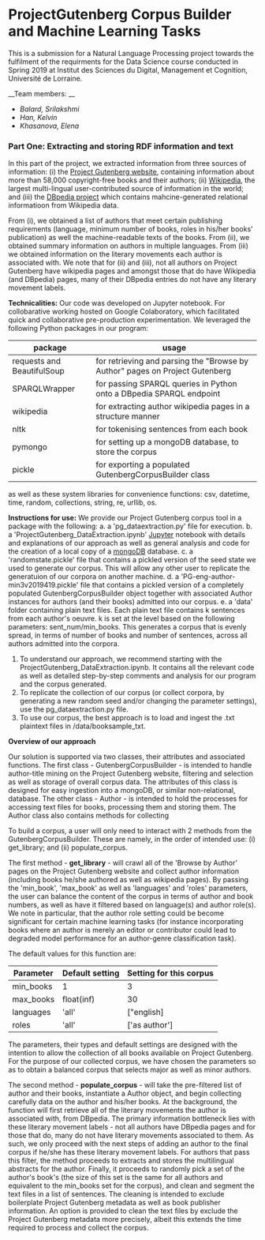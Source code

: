# ProjectGutenberg Corpus Builder and Machine Learning Tasks
This is a submission for a Natural Language Processing project towards the fulfilment of the requirments for the Data Science course conducted in Spring 2019 at Institut des Sciences du Digital, Management et Cognition, Université de Lorraine. 

__Team members: __

* _Balard, Srilakshmi_
* _Han, Kelvin_
* _Khasanova, Elena_ 

### Part One: Extracting and storing RDF information and text

In this part of the project, we extracted information from three sources of information: (i) the [Project Gutenberg website](https://pages.github.com/), containing information about more than 58,000 copyright-free books and their authors; (ii) [Wikipedia](www.wikipedia.org), the largest multi-lingual user-contributed source of information in the world; and (iii) the [DBpedia project](www.dbpedia.org) which contains mahcine-generated relational informatioon from Wikipedia data. 

From (i), we obtained a list of authors that meet certain publishing requirements (language, minimum number of books, roles in his/her books' publication) as well the machine-readable texts of the books. From (ii), we obtained summary information on authors in multiple languages. From (iii) we obtained information on the literary movements each author is associated with. We note that for (ii) and (iii), not all authors on Project Gutenberg have wikipedia pages and amongst those that do have Wikipedia (and DBpedia) pages, many of their DBpedia entries do not have any literary movement labels. 

__Technicalities:__ 
Our code was developed on Jupyter notebook. For collobarative working hosted on Google Colaboratory, which facilitated quick and collaborative pre-production experimentation. We leveraged the following Python packages in our program: 

| package   	| usage  	|
|---	|---	|
| requests and BeautifulSoup 	| for retrieving and parsing the "Browse by Author" pages on Project Gutenberg 	|
| SPARQLWrapper  	| for passing SPARQL queries in Python onto a DBpedia SPARQL endpoint   	|
| wikipedia  	| for extracting author wikipedia pages in a structure manner   	|
| nltk  	| for tokenising sentences from each book  	|
| pymongo  	| for setting up a mongoDB database, to store the corpus	|
| pickle  	| for exporting a populated GutenbergCorpusBuilder class  	|

as well as these system libraries for convenience functions: csv, datetime, time, random, collections, string, re, urllib, os. 

__Instructions for use:__
We provide our Project Gutenberg corpus tool in a package with the following: 
a. a 'pg_dataextraction.py' file for execution. 
b. a 'ProjectGutenberg_DataExtraction.ipynb' [Jupyter](https://jupyter.org/) notebook with details and explanations of our approach as well as general analysis and code for the creation of a local copy of a [mongoDB](https://www.mongodb.com/) database. 
c. a 'randomstate.pickle' file that contains a pickled version of the seed state we used to generate our corpus. This will allow any other user to replicate the generatuion of our corpora on another machine. 
d. a 'PG-eng-author-min3v2019419.pickle' file that contains a pickled version of a completely populated GutenbergCorpusBuilder object together with associated Author instances for authors (and their books) admitted into our corpus. 
e. a 'data' folder containing plain text files. Each plain text file contains k sentences from each author's oeuvre. k is set at the level based on the following parameters: sent_num/min_books. This generates a corpus that is evenly spread, in terms of number of books and number of sentences, across all authors admitted into the corpora. 

1. To understand our approach, we recommend starting with the ProjectGutenberg_DataExtraction.ipynb. It contains all the relevant code as well as detailed step-by-step comments and analysis for our program and the corpus generated. 
2. To replicate the collection of our corpus (or collect corpora, by generating a new random seed and/or changing the parameter settings), use the pg_dataextraction.py file. 
3. To use our corpus, the best approach is to load and ingest the .txt plaintext files in /data/booksample_txt.  


__Overview of our approach__

Our solution is supported via two classes, their attributes and associated functions. The first class - GutenbergCorpusBuilder - is intended to handle author-title mining on the Project Gutenberg website, filtering and selection as well as storage of overall corpus data. The attributes of this class is designed for easy ingestion into a mongoDB, or similar non-relational, database. The other class - Author - is intended to hold the processes for accessing text files for books, processing them and storing them. The Author class also contains methods for collecting 

To build a corpus, a user will only need to interact with 2 methods from the GutenbergCorpusBuilder. These are namely, in the order of intended use: (i) get_library; and (ii) populate_corpus. 

The first method - __get_library__ - will crawl all of the 'Browse by Author' pages on the Project Gutenberg website and collect author information (including books he/she authored as well as wikipedia pages). By passing the 'min_book', 'max_book' as well as 'languages' and 'roles' parameters, the user can balance the content of the corpus in terms of author and book numbers, as well as have it filtered based on language(s) and author role(s). We note in particular, that the author role setting could be become significant for certain machine learning tasks (for instance incorporating books where an author is merely an editor or contributor could lead to degraded model performance for an author-genre classification task). 

The default values for this function are: 

|Parameter	|Default setting	|Setting for this corpus	|
|---	|---	|---	|
|min_books   	|1   	|3   	|
|max_books   	|float(inf)   	|30   	|
|languages   	|'all'   	|["english]   	|
|roles   	|'all'   	|['as author']   	|

The parameters, their types and default settings are designed with the intention to allow the collection of all books available on Project Gutenberg. For the purpose of our collected corpus, we have chosen the parameters so as to obtain a balanced corpus that selects major as well as minor authors. 

The second method - __populate_corpus__ - will take the pre-filtered list of author and their books, instantiate a Author object, and begin collecting carefully data on the author and his/her books. At the background, the function will first retrieve all of the literary movements the author is associated with, from DBpedia. The primary information bottleneck lies with these literary movement labels - not all authors have DBpedia pages and for those that do, many do not have literary movements associated to them. As such, we only proceed with the next steps of adding an author to the final corpus if he/she has these literary movement labels. For authors that pass this filter, the method proceeds to extracts and stores the multilingual abstracts for the author. Finally, it proceeds to randomly pick a set of the author's book's (the size of this set is the same for all authors and equivalent to the min_books set for the corpus), and clean and segment the text files in a list of sentences. The cleaning is intended to exclude boilerplate Project Gutenberg metadata as well as book publisher information. An option is provided to clean the text files by exclude the Project Gutenberg metadata more precisely, albeit this extends the time required to process and collect the corpus.  